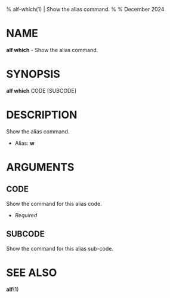 % alf-which(1) | Show the alias command.
% 
% December 2024

NAME
==================================================

**alf which** - Show the alias command.

SYNOPSIS
==================================================

**alf which** CODE [SUBCODE]

DESCRIPTION
==================================================

Show the alias command.

- Alias: **w**

ARGUMENTS
==================================================

CODE
--------------------------------------------------

Show the command for this alias code.

- *Required*

SUBCODE
--------------------------------------------------

Show the command for this alias sub-code.


SEE ALSO
==================================================

**alf**(1)


